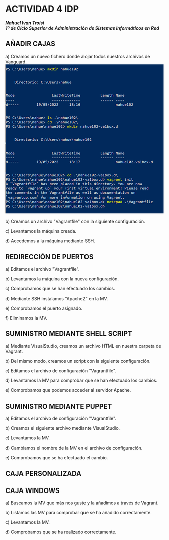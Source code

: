 # ACTIVIDAD 4 IDP

***Nahuel Ivan Troisi***
<br>
***1º de Ciclo Superior de Administración de Sistemas Informáticos en Red***

## AÑADIR CAJAS

a) Creamos un nuevo fichero donde alojar todos nuestros archivos de Vanguard. ![](img/1/1.1.1.png)

b) Creamos un archivo "Vagrantfile" con la siguiente configuración. 

c) Levantamos la máquina creada. 

d) Accedemos a la máquina mediante SSH.

## REDIRECCIÓN DE PUERTOS

a) Editamos el archivo "Vagrantfile".

b) Levantamos la máquina con la nueva configuración.

c) Comprobamos que se han efectuado los cambios. 

d) Mediante SSH instalamos "Apache2" en la MV. 

e) Comprobamos el puerto asignado.

f) Eliminamos la MV.

## SUMINISTRO MEDIANTE SHELL SCRIPT

a) Mediante VisualStudio, creamos un archivo HTML en nuestra carpeta de Vagrant.

b) Del mismo modo, creamos un script con la siguiente configuración.

c) Editamos el archivo de configuración "Vagrantfile". 

d) Levantamos la MV para comprobar que se han efectuado los cambios. 

e) Comprobamos que podemos acceder al servidor Apache. 
 
## SUMINISTRO MEDIANTE PUPPET

a) Editamos el archivo de configuración "Vagrantfile". 

b) Creamos el siguiente archivo mediante VisualStudio. 

c) Levantamos la MV.

d) Cambiamos el nombre de la MV en el archivo de configuración.

e) Comprobamos que se ha efectuado el cambio. 

## CAJA PERSONALIZADA
## CAJA WINDOWS

a) Buscamos la MV que más nos guste y la añadimos a través de Vagrant. 

b) Listamos las MV para comprobar que se ha añadido correctamente. 

c) Levantamos la MV. 

d) Comprobamos que se ha realizado correctamente. 






